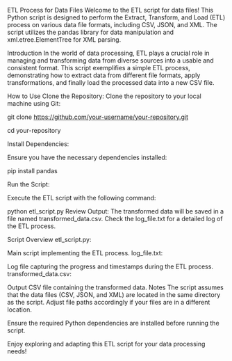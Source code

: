 ETL Process for Data Files
Welcome to the ETL script for data files! This Python script is designed to perform the Extract, Transform, and Load (ETL) process on various data file formats, including CSV, JSON, and XML. The script utilizes the pandas library for data manipulation and xml.etree.ElementTree for XML parsing.

Introduction
In the world of data processing, ETL plays a crucial role in managing and transforming data from diverse sources into a usable and consistent format. This script exemplifies a simple ETL process, demonstrating how to extract data from different file formats, apply transformations, and finally load the processed data into a new CSV file.

How to Use
Clone the Repository:
Clone the repository to your local machine using Git:



git clone https://github.com/your-username/your-repository.git

cd your-repository

Install Dependencies:

Ensure you have the necessary dependencies installed:


pip install pandas

Run the Script:

Execute the ETL script with the following command:

python etl_script.py
Review Output:
The transformed data will be saved in a file named transformed_data.csv. Check the log_file.txt for a detailed log of the ETL process.

Script Overview
etl_script.py:

Main script implementing the ETL process.
log_file.txt:

Log file capturing the progress and timestamps during the ETL process.
transformed_data.csv:

Output CSV file containing the transformed data.
Notes
The script assumes that the data files (CSV, JSON, and XML) are located in the same directory as the script. Adjust file paths accordingly if your files are in a different location.

Ensure the required Python dependencies are installed before running the script.

Enjoy exploring and adapting this ETL script for your data processing needs!